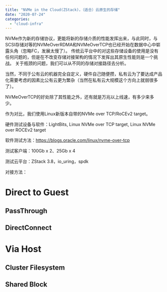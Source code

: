 ```yaml
---
title: "NVMe in the Cloud(ZStack)，（适合）云原生的存储"
date: "2020-07-24"
categories: 
  - "cloud-infra"
---
```


NVMe作为新的存储协议，更能将新的存储介质的性能发挥出来，与此同时，与SCSI存储对等的NVMeOverRDMA和NVMeOverTCP也已经开始在数据中心中崭露头角（忽略FC，发展太慢了）。 传统云平台中的对这些存储设备的使用是没有任何问题的，但是在不改变存储对接架构的情况下发挥出其原生性能则是一个挑战。 关于瓶颈的问题，我们可以从不同的存储对接路径去分析。

当然，不同于公有云的机器完全自定义，硬件自己随便攒，私有云为了要达成产品化需要考虑的因素比公有云更为繁杂（当然在私有云大规模这个方向上就弱很多了）。

NVMeOverTCP的好处除了其性能之外，还有就是万兆以上线速，有多少来多少。

作为对比，我们使用Linux新版本自带的NVMe over TCP/RoCEv2 target。

硬件测试设备与软件：LightBits, Linux NVMe over TCP target, Linux NVMe over ROCEv2 target

软件测试方法：https://blogs.oracle.com/linux/nvme-over-tcp

测试客户端：100Gb x 2、25Gb x 4

测试云平台：ZStack 3.8，io_uring，spdk

对接方法：

# Direct to Guest

## PassThrough

## DirectConnect

# Via Host

## Cluster Filesystem

## Shared Block